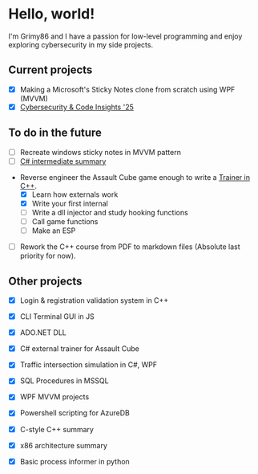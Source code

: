 # Hello, world!
I'm Grimy86 and I have a passion for low-level programming and enjoy exploring cybersecurity in my side projects.

## Current projects
- [x] Making a Microsoft's Sticky Notes clone from scratch using WPF (MVVM)
- [x] [Cybersecurity & Code Insights '25](https://github.com/grimy86/CyberSecurity_Insights_2025)

## To do in the future
- [ ] Recreate windows sticky notes in MVVM pattern
- [ ] [C# intermediate summary](https://github.com/grimy86/CSharp_Intermediate_Summary_2024)
- Reverse engineer the Assault Cube game enough to write a [Trainer in C++](https://github.com/grimy86/AssaultCubeTrainer).
  - [X] Learn how externals work
  - [X] Write your first internal
  - [ ] Write a dll injector and study hooking functions
  - [ ] Call game functions
  - [ ] Make an ESP
- [ ] Rework the C++ course from PDF to markdown files (Absolute last priority for now).

## Other projects
- [X] Login & registration validation system in C++
- [X] CLI Terminal GUI in JS
- [X] ADO.NET DLL
- [X] C# external trainer for Assault Cube
- [X] Traffic intersection simulation in C#, WPF
- [X] SQL Procedures in MSSQL
- [X] WPF MVVM projects
- [X] Powershell scripting for AzureDB
- [X] C-style C++ summary
- [X] x86 architecture summary
- [X] Basic process informer in python

